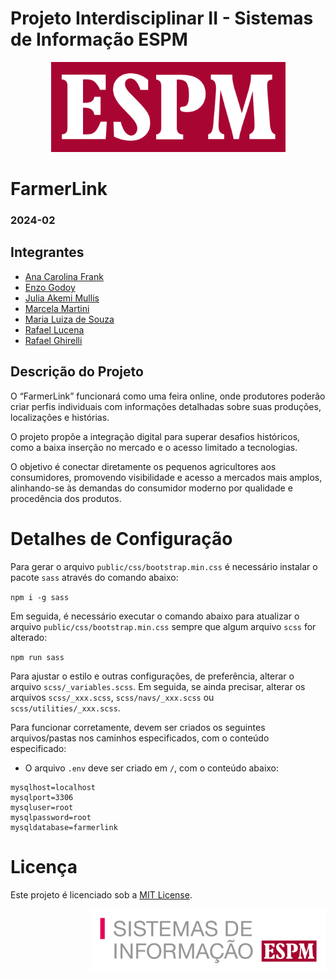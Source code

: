 # Projeto Interdisciplinar II - Sistemas de Informação ESPM

<p align="center">
    <a href="https://www.espm.br/cursos-de-graduacao/sistemas-de-informacao/"><img src="https://raw.githubusercontent.com/tech-espm/misc-template/main/logo.png" alt="Sistemas de Informação ESPM" style="width: 375px;"/></a>
</p>

# FarmerLink

### 2024-02

## Integrantes

- [Ana Carolina Frank](https://github.com/tech-espm/)
- [Enzo Godoy](https://github.com/tech-espm/)
- [Julia Akemi Mullis](https://github.com/tech-espm/)
- [Marcela Martini](https://github.com/tech-espm/)
- [Maria Luiza de Souza](https://github.com/tech-espm/)
- [Rafael Lucena](https://github.com/tech-espm/)
- [Rafael Ghirelli](https://github.com/tech-espm/)

## Descrição do Projeto

O “FarmerLink” funcionará como uma feira online, onde produtores poderão criar perfis individuais com informações detalhadas sobre suas produções, localizações e histórias.

O projeto propõe a integração digital para superar desafios históricos, como a baixa inserção no mercado e o acesso limitado a tecnologias.

O objetivo é conectar diretamente os pequenos agricultores aos consumidores, promovendo visibilidade e acesso a mercados mais amplos, alinhando-se às demandas do consumidor moderno por qualidade e procedência dos produtos.

# Detalhes de Configuração

Para gerar o arquivo `public/css/bootstrap.min.css` é necessário instalar o pacote `sass` através do comando abaixo:

`npm i -g sass`

Em seguida, é necessário executar o comando abaixo para atualizar o arquivo `public/css/bootstrap.min.css` sempre que algum arquivo `scss` for alterado:

`npm run sass`

Para ajustar o estilo e outras configurações, de preferência, alterar o arquivo `scss/_variables.scss`. Em seguida, se ainda precisar, alterar os arquivos `scss/_xxx.scss`, `scss/navs/_xxx.scss` ou `scss/utilities/_xxx.scss`.

Para funcionar corretamente, devem ser criados os seguintes arquivos/pastas nos caminhos especificados, com o conteúdo especificado:

- O arquivo `.env` deve ser criado em `/`, com o conteúdo abaixo:

```
mysqlhost=localhost
mysqlport=3306
mysqluser=root
mysqlpassword=root
mysqldatabase=farmerlink
```

# Licença

Este projeto é licenciado sob a [MIT License](https://github.com/tech-espm/misc-template/blob/main/LICENSE).

<p align="right">
    <a href="https://www.espm.br/cursos-de-graduacao/sistemas-de-informacao/"><img src="https://raw.githubusercontent.com/tech-espm/misc-template/main/logo-si-512.png" alt="Sistemas de Informação ESPM" style="width: 375px;"/></a>
</p>
